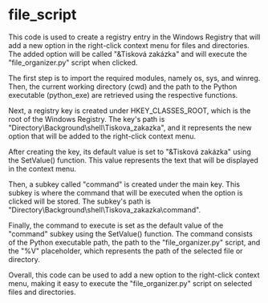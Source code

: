 # file_script

This code is used to create a registry entry in the Windows Registry that will add a new option in the right-click context menu for files and directories. The added option will be called "&Tisková zakázka" and will execute the "file_organizer.py" script when clicked.

The first step is to import the required modules, namely os, sys, and winreg. Then, the current working directory (cwd) and the path to the Python executable (python_exe) are retrieved using the respective functions.

Next, a registry key is created under HKEY_CLASSES_ROOT, which is the root of the Windows Registry. The key's path is "Directory\Background\shell\Tiskova_zakazka", and it represents the new option that will be added to the right-click context menu.

After creating the key, its default value is set to "&Tisková zakázka" using the SetValue() function. This value represents the text that will be displayed in the context menu.

Then, a subkey called "command" is created under the main key. This subkey is where the command that will be executed when the option is clicked will be stored. The subkey's path is "Directory\Background\shell\Tiskova_zakazka\command".

Finally, the command to execute is set as the default value of the "command" subkey using the SetValue() function. The command consists of the Python executable path, the path to the "file_organizer.py" script, and the "%V" placeholder, which represents the path of the selected file or directory.

Overall, this code can be used to add a new option to the right-click context menu, making it easy to execute the "file_organizer.py" script on selected files and directories.
